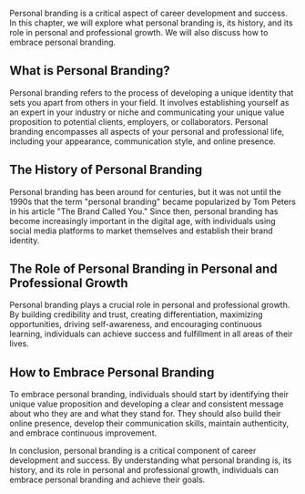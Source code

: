 
Personal branding is a critical aspect of career development and success. In this chapter, we will explore what personal branding is, its history, and its role in personal and professional growth. We will also discuss how to embrace personal branding.

What is Personal Branding?
--------------------------

Personal branding refers to the process of developing a unique identity that sets you apart from others in your field. It involves establishing yourself as an expert in your industry or niche and communicating your unique value proposition to potential clients, employers, or collaborators. Personal branding encompasses all aspects of your personal and professional life, including your appearance, communication style, and online presence.

The History of Personal Branding
--------------------------------

Personal branding has been around for centuries, but it was not until the 1990s that the term "personal branding" became popularized by Tom Peters in his article "The Brand Called You." Since then, personal branding has become increasingly important in the digital age, with individuals using social media platforms to market themselves and establish their brand identity.

The Role of Personal Branding in Personal and Professional Growth
-----------------------------------------------------------------

Personal branding plays a crucial role in personal and professional growth. By building credibility and trust, creating differentiation, maximizing opportunities, driving self-awareness, and encouraging continuous learning, individuals can achieve success and fulfillment in all areas of their lives.

How to Embrace Personal Branding
--------------------------------

To embrace personal branding, individuals should start by identifying their unique value proposition and developing a clear and consistent message about who they are and what they stand for. They should also build their online presence, develop their communication skills, maintain authenticity, and embrace continuous improvement.

In conclusion, personal branding is a critical component of career development and success. By understanding what personal branding is, its history, and its role in personal and professional growth, individuals can embrace personal branding and achieve their goals.
